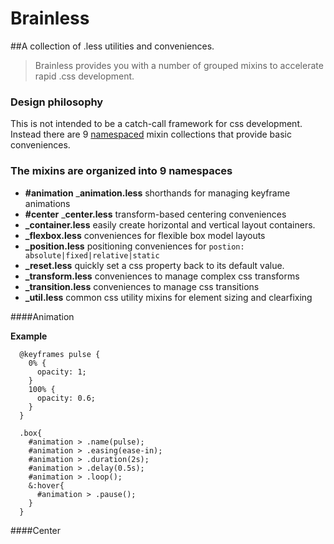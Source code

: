 # Brainless
##A collection of .less utilities and conveniences.

> Brainless provides you with a number of grouped mixins to accelerate rapid .css development.  

### Design philosophy  
This is not intended to be a catch-call framework for css development. Instead there are 9 [namespaced](http://lesscss.org/features/#features-overview-feature-namespaces-and-accessors) mixin collections that provide basic conveniences.

### The mixins are organized into 9 namespaces  
* **#animation** ___animation.less__ shorthands for managing keyframe animations  
* **#center** ___center.less__ transform-based centering conveniences
* **_container.less** easily create horizontal and vertical layout containers.
* **_flexbox.less** conveniences for flexible box model layouts
* **_position.less** positioning conveniences for `postion: absolute|fixed|relative|static`  
* **_reset.less** quickly set a css property back to its default value.  
* **_transform.less** conveniences to manage complex css transforms  
* **_transition.less** conveniences to manage css transitions  
* **_util.less** common css utility mixins for element sizing and clearfixing  

####Animation  

**Example**  
```
  @keyframes pulse {
    0% {
      opacity: 1;
    }
    100% {
      opacity: 0.6;
    } 
  }

  .box{
    #animation > .name(pulse);
    #animation > .easing(ease-in);
    #animation > .duration(2s);
    #animation > .delay(0.5s);
    #animation > .loop();
    &:hover{
      #animation > .pause();
    }
  }

```

####Center  